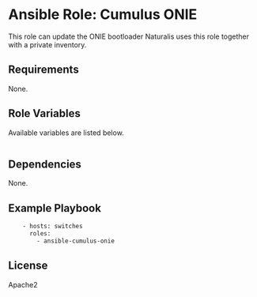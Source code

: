 # Ansible Role: Cumulus ONIE

This role can update the ONIE bootloader
Naturalis uses this role together with a private inventory.

## Requirements

None.

## Role Variables

Available variables are listed below.
```bash

```

## Dependencies

None.

## Example Playbook
```bash
    - hosts: switches
      roles:
        - ansible-cumulus-onie
```
## License

Apache2
